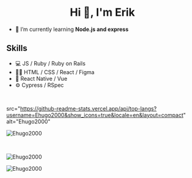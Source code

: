 <h1 align="center">Hi 👋, I'm Erik</h1>

- 🌱 I’m currently learning **Node.js and express** 

## Skills 
* 💻 JS / Ruby / Ruby on Rails
* 👨‍🎨 HTML / CSS / React / Figma
* 📱 React Native / Vue
* ⚙️ Cypress / RSpec
<br>

src="https://github-readme-stats.vercel.app/api/top-langs?username=Ehugo2000&show_icons=true&locale=en&layout=compact" alt="Ehugo2000"
<br>
<p>&nbsp;<img align="left" src="https://github-readme-stats.vercel.app/api?username=Ehugo2000&show_icons=true&locale=en" alt="Ehugo2000" /></p>
<br>
<p><img align="left" src="https://github-readme-streak-stats.herokuapp.com/?user=Ehugo2000&" alt="Ehugo2000" /></p>
<br>
<p align="left"> <img src="https://komarev.com/ghpvc/?username=Ehugo2000&label=Profile%20views&color=0e75b6&style=flat" alt="Ehugo2000" /> </p>
